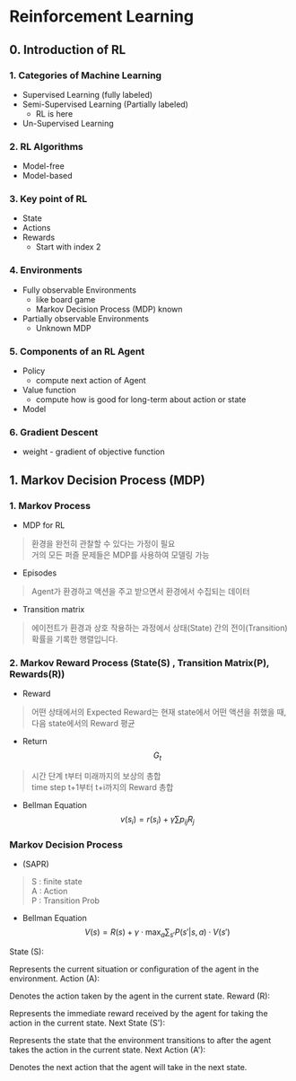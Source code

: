 # Reinforcement Learning 

## 0. Introduction of RL 

### 1. Categories of Machine Learning
- Supervised Learning (fully labeled)
- Semi-Supervised Learning (Partially labeled)
    - RL is here 
- Un-Supervised Learning 

### 2. RL Algorithms
- Model-free 
- Model-based 

### 3. Key point of RL 
- State 
- Actions
- Rewards 
    - Start with index 2 

### 4. Environments
- Fully observable Environments
    - like board game 
    - Markov Decision Process (MDP) known
- Partially observable Environments
    - Unknown MDP 

### 5. Components of an RL Agent
- Policy
    - compute next action of Agent
- Value function
    - compute how is good for long-term about action or state
- Model 

### 6. Gradient Descent
- weight - gradient of objective function 

## 1. Markov Decision Process (MDP)

### 1. Markov Process
- MDP for RL 
> 환경을 완전히 관찰할 수 있다는 가정이 필요 <br>
거의 모든 퍼즐 문제들은 MDP를 사용하여 모델링 가능

- Episodes
> Agent가 환경하고 액션을 주고 받으면서 환경에서 수집되는 데이터 <br>

- Transition matrix 
> 에이전트가 환경과 상호 작용하는 과정에서 상태(State) 간의 전이(Transition) 확률을 기록한 행렬입니다.

### 2. Markov Reward Process (State(S) , Transition Matrix(P), Rewards(R))
- Reward 
> 어떤 상태에서의 Expected Reward는 현재 state에서 어떤 액션을 취했을 때, 다음 state에서의 Reward 평균

- Return $$ G_t $$ 
> 시간 단계 t부터 미래까지의 보상의 총합  <br>
time step t+1부터 t+i까지의 Reward 총합 

- Bellman Equation 
$$
v(s_i) = r(s_i) + \gamma\sum{p_{ij}R_j}
$$


### Markov Decision Process
- (SAPR)
> S : finite state <br>
> A : Action <br>
> P : Transition Prob <br>
> 

- Bellman Equation 
$$ V(s) = R(s) + \gamma \cdot \max_a \sum_{s'} P(s' | s, a) \cdot V(s') 
$$




State (S):

Represents the current situation or configuration of the agent in the environment.
Action (A):

Denotes the action taken by the agent in the current state.
Reward (R):

Represents the immediate reward received by the agent for taking the action in the current state.
Next State (S'):

Represents the state that the environment transitions to after the agent takes the action in the current state.
Next Action (A'):

Denotes the next action that the agent will take in the next state.